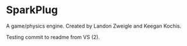 # SparkPlug
A game/physics engine.
Created by Landon Zweigle and Keegan Kochis.

Testing commit to readme from VS (2).
